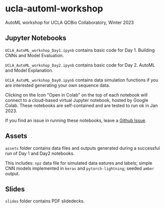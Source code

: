 # ucla-automl-workshop
AutoML workshop for UCLA QCBio Collaboratory, Winter 2023

## Jupyter Notebooks
`UCLA_AutoML_workshop_Day1.ipynb` contains basic code for Day 1. Building CNNs and Model Evaluation.

`UCLA_AutoML_workshop_Day2.ipynb` contains basic code for Day 2. AutoML and Model Explanation.

`UCLA_AutoML_workshop_Day0.ipynb` contains data simulation functions if you are interested generating your own sequence data.

Clicking on the Icon "Open in Colab" on the top of each notebook will connect to a cloud-based virtual Jupyter notebook, hosted by Google Colab. These notebooks are self-contained and are tested to run ok in Jan 2023.

If you find an issue in running these notebooks, leave a [Github Issue](https://github.com/zhanglab-aim/ucla-automl-workshop/issues).


## Assets
`assets` folder contains data files and outputs generated during a successful run of Day 1 and Day2 notebooks.

This includes: `npz` data file for simulated data eatures and labels; simple CNN models implemented in `keras` and `pytorch-lightning`; seeded `amber` output.


## Slides

`slides` folder contains PDF slidedecks.

